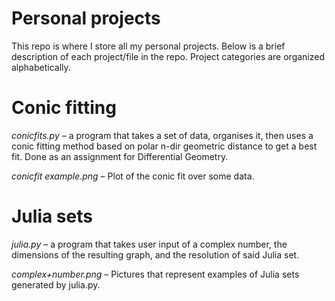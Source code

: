 # Personal projects

This repo is where I store all my personal projects. Below is a brief description of each project/file in the repo. Project categories are organized alphabetically.


# Conic fitting

_conicfits.py_ – a program that takes a set of data, organises it, then uses a conic fitting method based on polar n-dir geometric distance to get a best fit. Done as an assignment for Differential Geometry. 

_conicfit example.png_ – Plot of the conic fit over some data.


# Julia sets

_julia.py_ – a program that takes user input of a complex number, the dimensions of the resulting graph, and the resolution of said Julia set. 

_complex+number.png_ – Pictures that represent examples of Julia sets generated by julia.py.